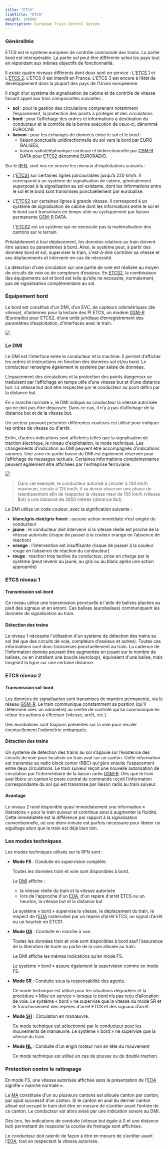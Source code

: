 ```yaml
---
title: "ETCS"
linkTitle: "ETCS"
weight: 100000
description: European Train Control System
---
```


### Généralités

ETCS est le système européen de contrôle commande des trains. La partie bord est interopérable. La partie sol peut être
différente selon les pays tout en répondant aux mêmes objectifs de fonctionnalité.

Il existe quatre niveaux différents dont deux sont en service : L’[ETCS 1](#etcs-niveau-1) et L’[ETCS 2](#etcs-niveau-2). L’ETCS 0 est interdit en France.
L’ETCS 3 est encore à l’état de développement dans la plupart des pays de l’Union européenne.

Il s’agit d’un système de signalisation de cabine et de contrôle de vitesse faisant appel aux trois composantes
suivantes :
- **sol** : pour la gestion des circulations comprenant notamment l’espacement, la protection des points à protéger et des
circulations
- **bord** : pour l’affichage des ordres et informations à destination du conducteur et le contrôle de la bonne exécution de
ceux-ci, dénommé EUROCAB
- **liaison** : pour les échanges de données entre le sol et le bord :
  - liaison ponctuelle unidirectionnelle du sol vers le bord par EURO BALISES, 
  - liaison radiotéléphonique continue et bidirectionnelle par [GSM-R](../gsm-r/) DATA pour [ETCS2](#etcs-niveau-2) dénommé EURORADIO.

Sur le [RFN](../../../../glossary/#r), sont mis en oeuvre les niveaux d'exploitations suivants :
- L’[ETCS1](#etcs-niveau-1) sur certaines lignes parcourables jusqu’à 220 km/h. Il correspond à un système de signalisation de cabine,
généralement superposé à la signalisation au sol existante, dont les informations entre le sol et le bord sont
transmises ponctuellement par eurobalise. 
- L’[ETCS2](#etcs-niveau-2) sur certaines lignes à grande vitesse. Il correspond à un système de signalisation de cabine dont les
informations entre le sol et le bord sont transmises en temps utile ou cycliquement par liaison permanente [GSM-R](../gsm-r/) DATA. 

    L’[ETCS2](#etcs-niveau-2) est un système qui ne nécessite pas la matérialisation des cantons sur le terrain.

Préalablement à tout déplacement, les données relatives au train doivent être saisies ou paramétrées à bord. Ainsi, le
système peut, à partir des données bord et sol, superviser le train, c'est-à-dire contrôler sa vitesse et ses
déplacements et intervenir en cas de nécessité.

La détection d'une circulation sur une partie de voie est réalisée au moyen de circuits de voie ou de compteurs
d’essieux.
En [ETCS2](#etcs-niveau-2), la combinaison des équipements sol et bord est telle qu’elle ne nécessite, normalement, pas de signalisation
complémentaire au sol.

### Équipement bord

Le bord est constitué d'un DMI, d’un EVC, de capteurs odométriques (de vitesse), d’antennes pour la lecture des PI ETCS,
un modem [GSM-R](../gsm-r/) (Euroradio) pour ETCS2, d’une unité juridique d’enregistrement des paramètres d’exploitation,
d’interfaces avec le train.

![](../../../images/document-pedagogique-signaux-regimes-exploitation-v1/image-106.png)

### Le DMI

Le DMI est l’interface entre le conducteur et la machine. Il permet d’afficher les ordres et instructions en fonction
des données sol et/ou bord. Le conducteur renseigne également le système par saisie de données.

L’espacement des circulations et la protection des points dangereux se traduisent par l’affichage en temps utile d’une
vitesse but et d’une distance but. La vitesse but doit être respectée par le conducteur au point défini par la distance but.

En « marche normale », le DMI indique au conducteur la vitesse autorisée qui ne doit pas être dépassée. Dans ce cas, il
n’y a pas d’affichage de la distance but et de la vitesse but.

Un secteur pouvant présenter différentes couleurs est utilisé pour indiquer les ordres de vitesse ou d'arrêt.

Enfin, d’autres indications sont affichées telles que la signalisation de traction électrique, le niveau d'exploitation,
le mode technique. Les changements d’indication au DMI peuvent être accompagnés d’indications sonores. Une zone en
partie basse du DMI est également réservée pour l’affichage de messages textuels. Certaines informations complémentaires
peuvent également être affichées par l'entreprise ferroviaire.

![](../../../images/document-pedagogique-signaux-regimes-exploitation-v1/image-107.png)

> Dans cet exemple, le conducteur autorisé à circuler à 140 km/h maximum, circule à 125 km/h, il va devoir observer une
phase de ralentissement afin de respecter la vitesse maxi de 100 km/h (vitesse But) à une distance de 2850 mètres (distance But).

Le DMI utilise un code couleur, avec la signification suivante :
- **blanc/gris clair/gris foncé** : aucune action immédiate n’est exigée du conducteur
- **jaune** : le conducteur doit intervenir si la vitesse réelle est proche de la vitesse autorisée (risque de passer à
la couleur orange en l’absence de réaction)
- **orange** : l’intervention est insuffisante (risque de passer à la couleur rouge en l’absence de réaction du conducteur)
- **rouge** : réaction trop tardive du conducteur, prise en charge par le système (peut revenir au jaune, au gris ou au
blanc après une action appropriée)

### ETCS niveau 1

#### Transmission sol-bord

Ce niveau utilise une transmission ponctuelle à l'aide de balises placées au pied des signaux et en amont. Ces balises
(eurobalises) communiquent les données de signalisation au train.

#### Détection des trains

Le niveau 1 nécessite l'utilisation d'un système de détection des trains au sol (tel que des circuits de voie, compteurs
d'essieux et autres). Toutes ces informations sont donc transmises ponctuellement au train. La cadence de l’information
donnée pouvant être augmentée en jouant sur le nombre de balises, ou en installant une boucle (euroloop), équivalent
d'une balise, mais longeant la ligne sur une certaine distance.

### ETCS niveau 2

#### Transmission sol-bord

Les données de signalisation sont transmises de manière permanente, via le réseau [GSM-R](../gsm-r/). Le train communique constamment
sa position (qu'il détermine avec un odomètre) au centre de contrôle qui lui communique en retour les actions à
effectuer (vitesse, arrêt, etc.).

Des eurobalises sont toujours présentes sur la voie pour recaler éventuellement l'odométrie embarquée.

#### Détection des trains

Un système de détection des trains au sol s’appuie sur l’existence des circuits de voie pour localiser un train aval sur
un canton. Cette information est transmise au radio block center (RBC) qui gère ensuite l’espacement entre deux circulations.
Le train suiveur reçoit une nouvelle autorisation de circulation par l’intermédiaire de la liaison radio [GSM-R](../gsm-r/).
Dès que le train aval libère un canton le poste central de commande reçoit l’information correspondante du sol qui est
transmise par liaison radio au train suiveur.

#### Avantage

Le niveau 2 rend disponible quasi immédiatement une information « libératoire » pour le train suiveur et contribue ainsi
à augmenter la fluidité. Cette immédiateté est la différence par rapport à la signalisation conventionnelle, où une
demi-minute est parfois nécessaire pour libérer un aiguillage alors que le train est déjà bien loin.

### Les modes techniques

Les modes techniques utilisés sur le RFN sont :
- **Mode FS** : Conduite en supervision complète.

  Toutes les données train et voie sont disponibles à bord.

  Le [DMI](#le-dmi) affiche :
  - la vitesse réelle du train et la vitesse autorisée
  - lors de l'approche d'un [EOA](../../../../glossary/#e), d'un repère d'arrêt ETCS ou un heurtoir, la vitesse but et la distance but

  Le système « bord » supervise la vitesse, le déplacement du train, le respect de l’[EOA](../../../../glossary/#e) matérialisé par un repère
d’arrêt ETCS, un signal d’arrêt ou un heurtoir en ETCS1.

- **Mode [OS](../../../../glossary/#o)** : Conduite en marche à vue.

  Toutes les données train et voie sont disponibles à bord sauf l’assurance de la libération de toute ou partie de la
voie allouée au train.

  Le DMI affiche les mêmes indications qu’en mode FS.

  Le système « bord » assure également la supervision comme en mode FS.
 
- **Mode [SR](../../../../glossary/#s)** : Conduite sous la responsabilité des agents.

  Ce mode technique est utilisé pour les situations dégradées et la procédure « Mise en service » lorsque le bord n’a
pas reçu d’allocation de voie. Le système « bord » ne supervise que la vitesse du mode SR et le franchissement des
repères d'arrêt ETCS et des signaux d’arrêt.

- **Mode [SH](../../../../glossary/#s)** : Circulation en manœuvre.

  Ce mode technique est sélectionné par le conducteur pour les mouvements de manœuvre. Le système « bord » ne supervise
que la vitesse du train.

- **Mode [NL](../../../../glossary/#n)** : Conduite d'un engin moteur non en tête du mouvement

  Ce mode technique est utilisé en cas de pousse ou de double traction.

### Protection contre le rattrapage

En mode FS, une vitesse autorisée affichée sans la présentation de l'[EOA](../../../../glossary/#e) signifie « marche normale ».

La [MA](../../../../glossary/#m) constituée d’un ou plusieurs cantons est allouée canton par canton, par ajout successif d’un canton.
Si le canton en aval du dernier canton alloué est occupé le train doit être en mesure de s’arrêter avant l’entrée de ce
canton. Le conducteur est alors avisé par une indication sonore au DMI.

Dès lors, les indications de conduite (vitesse but égale à 0 et une distance but) permettant de respecter la courbe de
freinage sont affichées.

Le conducteur doit ralentir de façon à être en mesure de s’arrêter avant l’[EOA](../../../../glossary/#e), tout en respectant la vitesse autorisée.